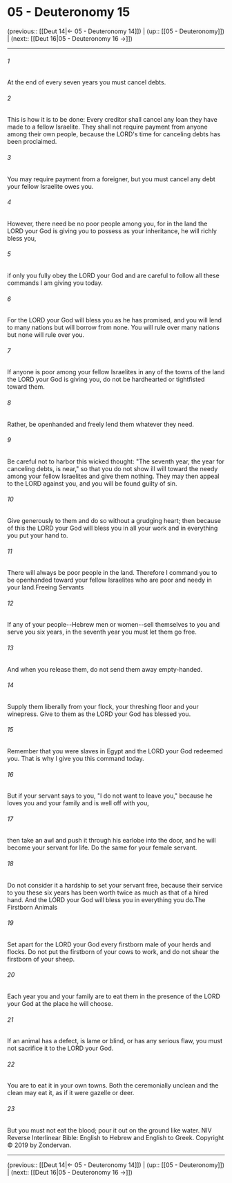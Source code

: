 # 05 - Deuteronomy 15

(previous:: [[Deut 14|← 05 - Deuteronomy 14]]) | (up:: [[05 - Deuteronomy]]) | (next:: [[Deut 16|05 - Deuteronomy 16 →]])

***


###### 1 
At the end of every seven years you must cancel debts. 

###### 2 
This is how it is to be done: Every creditor shall cancel any loan they have made to a fellow Israelite. They shall not require payment from anyone among their own people, because the LORD's time for canceling debts has been proclaimed. 

###### 3 
You may require payment from a foreigner, but you must cancel any debt your fellow Israelite owes you. 

###### 4 
However, there need be no poor people among you, for in the land the LORD your God is giving you to possess as your inheritance, he will richly bless you, 

###### 5 
if only you fully obey the LORD your God and are careful to follow all these commands I am giving you today. 

###### 6 
For the LORD your God will bless you as he has promised, and you will lend to many nations but will borrow from none. You will rule over many nations but none will rule over you. 

###### 7 
If anyone is poor among your fellow Israelites in any of the towns of the land the LORD your God is giving you, do not be hardhearted or tightfisted toward them. 

###### 8 
Rather, be openhanded and freely lend them whatever they need. 

###### 9 
Be careful not to harbor this wicked thought: "The seventh year, the year for canceling debts, is near," so that you do not show ill will toward the needy among your fellow Israelites and give them nothing. They may then appeal to the LORD against you, and you will be found guilty of sin. 

###### 10 
Give generously to them and do so without a grudging heart; then because of this the LORD your God will bless you in all your work and in everything you put your hand to. 

###### 11 
There will always be poor people in the land. Therefore I command you to be openhanded toward your fellow Israelites who are poor and needy in your land.Freeing Servants 

###### 12 
If any of your people--Hebrew men or women--sell themselves to you and serve you six years, in the seventh year you must let them go free. 

###### 13 
And when you release them, do not send them away empty-handed. 

###### 14 
Supply them liberally from your flock, your threshing floor and your winepress. Give to them as the LORD your God has blessed you. 

###### 15 
Remember that you were slaves in Egypt and the LORD your God redeemed you. That is why I give you this command today. 

###### 16 
But if your servant says to you, "I do not want to leave you," because he loves you and your family and is well off with you, 

###### 17 
then take an awl and push it through his earlobe into the door, and he will become your servant for life. Do the same for your female servant. 

###### 18 
Do not consider it a hardship to set your servant free, because their service to you these six years has been worth twice as much as that of a hired hand. And the LORD your God will bless you in everything you do.The Firstborn Animals 

###### 19 
Set apart for the LORD your God every firstborn male of your herds and flocks. Do not put the firstborn of your cows to work, and do not shear the firstborn of your sheep. 

###### 20 
Each year you and your family are to eat them in the presence of the LORD your God at the place he will choose. 

###### 21 
If an animal has a defect, is lame or blind, or has any serious flaw, you must not sacrifice it to the LORD your God. 

###### 22 
You are to eat it in your own towns. Both the ceremonially unclean and the clean may eat it, as if it were gazelle or deer. 

###### 23 
But you must not eat the blood; pour it out on the ground like water. NIV Reverse Interlinear Bible: English to Hebrew and English to Greek. Copyright © 2019 by Zondervan.

***

(previous:: [[Deut 14|← 05 - Deuteronomy 14]]) | (up:: [[05 - Deuteronomy]]) | (next:: [[Deut 16|05 - Deuteronomy 16 →]])
